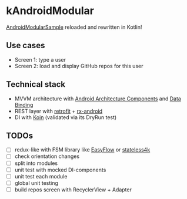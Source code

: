 # kAndroidModular

[AndroidModularSample](https://github.com/RoRoche/AndroidModularSample) reloaded and rewritten in Kotlin!

## Use cases

- Screen 1: type a user
- Screen 2: load and display GitHub repos for this user

## Technical stack

- MVVM architecture with [Android Architecture Components](https://developer.android.com/topic/libraries/architecture/index.html) and [Data Binding](https://developer.android.com/topic/libraries/data-binding/index.html)
- REST layer with [retrofit](http://square.github.io/retrofit/) + [rx-android](https://github.com/ReactiveX/RxAndroid)
- DI with [Koin](https://github.com/Ekito/koin) (validated via its DryRun test)

## TODOs

- [ ] redux-like with FSM library like [EasyFlow](https://github.com/Beh01der/EasyFlow) or [stateless4k](https://github.com/rossdanderson/stateless4k)
- [ ] check orientation changes
- [ ] split into modules
- [ ] unit test with mocked DI-components
- [ ] unit test each module
- [ ] global unit testing
- [ ] build repos screen with RecyclerView + Adapter
